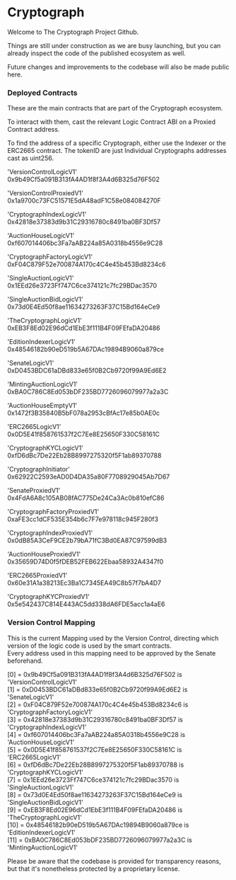 # Cryptograph

Welcome to The Cryptograph Project Github.

Things are still under construction as we are busy launching, but you can already inspect the code of the published ecosystem as well. 

Future changes and improvements to the codebase will also be made public here.  


### Deployed Contracts
These are the main contracts that are part of the Cryptograph ecosystem.

To interact with them, cast the relevant Logic Contract ABI on a Proxied Contract address.   

To find the address of a specific Cryptograph, either use the Indexer or the ERC2665 contract. The tokenID are just Individual Cryptographs addresses cast as uint256.    
  
'VersionControlLogicV1'  
0x9b49Cf5a091B313fA4AD1f8f3A4d6B325d76F502  
  
'VersionControlProxiedV1'  
0x1a9700c73FC51571E5dA48adF1C58e084084270F  

'CryptographIndexLogicV1'  
0x42818e37383d9b31C29316780c8491ba0BF3Df57  

'AuctionHouseLogicV1'  
0xf607014406bc3Fa7aAB224a85A0318b4556e9C28  
  
'CryptographFactoryLogicV1'  
0xF04C879F52e700874A170c4C4e45b453Bd8234c6  
  
'SingleAuctionLogicV1'  
0x1EEd26e3723Ff747C6ce374121c7fc29BDac3570  
  
'SingleAuctionBidLogicV1'  
0x73d0E4Ed50f8ae11634273263F37C15Bd164eCe9  
  
'TheCryptographLogicV1'  
0xEB3F8Ed02E96dCd1EbE3f111B4F09FEfaDA20486  
  
'EditionIndexerLogicV1'  
0x48546182b90eD519b5A67DAc19894B9060a879ce  
  
'SenateLogicV1'  
0xD0453BDC61aDBd833e65f0B2Cb9720f99A9Ed6E2  
  
'MintingAuctionLogicV1'  
0xBA0C786C8Ed053bDF235BD7726096079977a2a3C  
  
'AuctionHouseEmptyV1'  
0x1472f3B35840B5bF078a2953cBfAc17e85b0AE0c  
  
'ERC2665LogicV1'  
0x0D5E41f858761537f2C7Ee8E25650F330C58161C  
  
'CryptographKYCLogicV1'  
0xfD6dBc7De22Eb28B8997275320f5F1ab89370788  
  
'CryptographInitiator'  
0x62922C2593eAD0D4DA35a80F7708929045Ab7D67  
  
'SenateProxiedV1'  
0x4FdA6A8c105AB08fAC775De24Ca3Ac0b810efC86  
  
'CryptographFactoryProxiedV1'  
0xaFE3cc1dCF535E354b6c7F7e978118c945F280f3  
  
'CryptographIndexProxiedV1'  
0x0dB85A3CeF9CE2b79bA71fC3Bd0EA87C97599dB3  
  
'AuctionHouseProxiedV1'  
0x35659D74D0f5fDEB52FEB622Ebaa58932A4347f0  
  
'ERC2665ProxiedV1'  
0x60e31A1a38213Ec3Ba1C7345EA49C8b57f7bA4D7  
  
'CryptographKYCProxiedV1'  
0x5e542437C814E443AC5dd338dA6FDE5acc1a4aE6  
  
### Version Control Mapping  
  This is the current Mapping used by the Version Control, directing which version of the logic code is used by the smart contracts.     
Every address used in this mapping need to be approved by the Senate beforehand.   
  
  
[0] = 	0x9b49Cf5a091B313fA4AD1f8f3A4d6B325d76F502 is 'VersionControlLogicV1'  
[1] = 	0xD0453BDC61aDBd833e65f0B2Cb9720f99A9Ed6E2 is 'SenateLogicV1'  
[2] = 	0xF04C879F52e700874A170c4C4e45b453Bd8234c6 is 'CryptographFactoryLogicV1'  
[3] = 	0x42818e37383d9b31C29316780c8491ba0BF3Df57 is 'CryptographIndexLogicV1'  
[4] = 	0xf607014406bc3Fa7aAB224a85A0318b4556e9C28 is 'AuctionHouseLogicV1'  
[5] = 	0x0D5E41f858761537f2C7Ee8E25650F330C58161C is 'ERC2665LogicV1'  
[6] = 	0xfD6dBc7De22Eb28B8997275320f5F1ab89370788 is 'CryptographKYCLogicV1'  
[7] = 	0x1EEd26e3723Ff747C6ce374121c7fc29BDac3570 is 'SingleAuctionLogicV1'  
[8] = 	0x73d0E4Ed50f8ae11634273263F37C15Bd164eCe9 is 'SingleAuctionBidLogicV1'  
[9] = 	0xEB3F8Ed02E96dCd1EbE3f111B4F09FEfaDA20486 is 'TheCryptographLogicV1'  
[10] = 	0x48546182b90eD519b5A67DAc19894B9060a879ce is 'EditionIndexerLogicV1'  
[11] = 	0xBA0C786C8Ed053bDF235BD7726096079977a2a3C is 'MintingAuctionLogicV1'   
         
            
Please be aware that the codebase is provided for transparency reasons, but that it's nonetheless protected by a proprietary license.     
